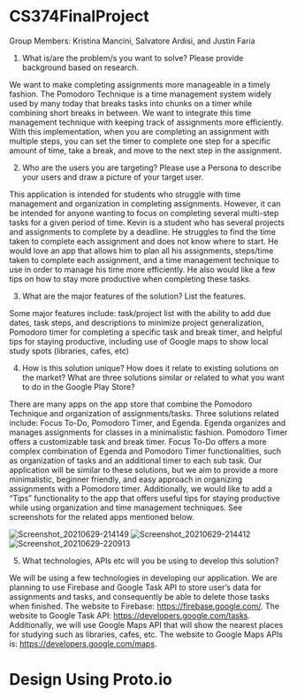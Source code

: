 # CS374FinalProject
Group Members: Kristina Mancini, Salvatore Ardisi, and Justin Faria


1. What is/are the problem/s you want to solve? Please provide background based on research.

We want to make completing assignments more manageable in a timely fashion. The Pomodoro Technique is a time management system widely used by many today that breaks tasks into chunks on a timer while combining short breaks in between. We want to integrate this time management technique with keeping track of assignments more efficiently. With this implementation, when you are completing an assignment with multiple steps, you can set the timer to complete one step for a specific amount of time, take a break, and move to the next step in the assignment.

2. Who are the users you are targeting? Please use a Persona to describe your users and draw a picture of your target user. 

This application is intended for students who struggle with time management and organization in completing assignments. However, it can be intended for anyone wanting to focus on completing several multi-step tasks for a given period of time. Kevin is a student who has several projects and assignments to complete by a deadline. He struggles to find the time taken to complete each assignment and does not know where to start. He would love an app that allows him to plan all his assignments, steps/time taken to complete each assignment, and a time management technique to use in order to manage his time more efficiently. He also would like a few tips on how to stay more productive when completing these tasks.

3. What are the major features of the solution? List the features.

Some major features include: 
task/project list with the ability to add due dates, task steps, and descriptions to minimize project generalization,
Pomodoro timer for completing a specific task and break timer, and helpful tips for staying productive, including use of Google maps to show local study spots (libraries, cafes, etc)

4. How is this solution unique? How does it relate to existing solutions on the market? What are three solutions similar or related to what you want to do in the Google Play Store?

There are  many apps on the app store that combine the Pomodoro Technique and organization of assignments/tasks. Three solutions related include: Focus To-Do, Pomodoro Timer, and Egenda. Egenda organizes and manages assignments for classes in a minimalistic fashion. Pomodoro Timer offers a customizable task and break timer. Focus To-Do offers a more complex combination of Egenda and Pomodoro Timer functionalities, such as organization of tasks and an additional timer to each sub task. Our application will be similar to these solutions, but we aim to provide a more minimalistic, beginner friendly, and easy approach in organizing assignments with a Pomodoro timer. Additionally, we would like to add a “Tips” functionality to the app that offers useful tips for staying productive while using organization and time management techniques. See screenshots for the related apps mentioned below.

![Screenshot_20210629-214149](https://user-images.githubusercontent.com/85172362/123892147-06be8300-d928-11eb-9c9b-21efd7920f64.png)
![Screenshot_20210629-214412](https://user-images.githubusercontent.com/85172362/123892148-07571980-d928-11eb-8fc3-1c5dab2d7017.png)
![Screenshot_20210629-220913](https://user-images.githubusercontent.com/85172362/123892149-07571980-d928-11eb-90ef-bb797cd19629.png)

5. What technologies, APIs etc will you be using to develop this solution?

We will be using a few technologies in developing our application. We are planning to use Firebase and Google Task API to store user’s data for assignments and tasks, and consequently be able to delete those tasks when finished. The website to Firebase: https://firebase.google.com/. The website to Google Task API: https://developers.google.com/tasks. Additionally, we will use Google Maps API that will show the nearest places for studying such as libraries, cafes, etc. The website to Google Maps APIs is: https://developers.google.com/maps.

# Design Using Proto.io


